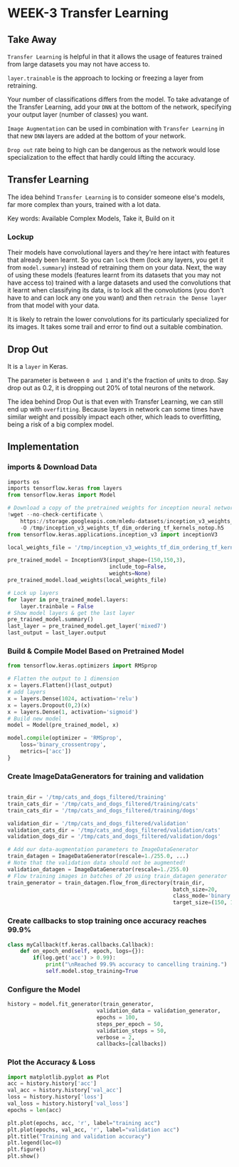 # WEEK-3 Transfer Learning 

## Take Away

`Transfer Learning` is helpful in that it allows the usage of features trained from large datasets you may not have access to.

`layer.trainable` is the approach to locking or freezing a layer from retraining.

Your number of classifications differs from the model. To take advatange of the Transfer Learning, add your `DNN` at the bottom of the network, specifying your output layer (number of classes) you want.

`Image Augmentation` can be used in combination with `Transfer Learning` in that new `DNN` layers are added at the bottom of your network.

`Drop out` rate being to high can be dangerous as the network would lose specialization to the effect that hardly could lifting the accuracy. 

## Transfer Learning 

The idea behind `Transfer Learning` is to consider someone else's models, far more complex than yours, trained with a lot data. 

Key words: Available Complex Models, Take it, Build on it

### Lockup 
Their models have convolutional layers and they're here intact with features that already been learnt. So you can `lock` them (lock any layers, you get it from `model.summary`) instead of retraining them on your data. Next, the way of using these models (features learnt from its datasets that you may not have access to) trained with a large datasets and used the convolutions that it learnt when classifying its data, is to lock all the convolutions (you don't have to and can lock any one you want) and then `retrain the Dense layer` from that model with your data.

It is likely to retrain the lower convolutions for its particularly specialized for its images. It takes some trail and error to find out a suitable combination.

## Drop Out

It is a `layer` in Keras.

The parameter is between `0 and 1` and it's the fraction of units to drop. Say drop out as 0.2, it is dropping out 20% of total neurons of the network. 

The idea behind Drop Out is that even with Transfer Learning, we can still end up with `overfitting`. Because layers in network can some times have similar weight and possibly impact each other, which leads to overfitting, being a risk of a big complex model. 

## Implementation

### imports & Download Data

```python
imports os
imports tensorflow.keras from layers
from tensorflow.keras import Model

# Download a copy of the pretrained weights for inception neural network 
!wget --no-check-certificate \
    https://storage.googleapis.com/mledu-datasets/inception_v3_weights_tf_dim_ordering_tf_kernels_notop.h5 \
    -O /tmp/inception_v3_weights_tf_dim_ordering_tf_kernels_notop.h5
from tensorflow.keras.applications.inception_v3 import inceptionV3

local_weights_file = '/tmp/inception_v3_weights_tf_dim_ordering_tf_kernels_notop.h5'

pre_trained_model = InceptionV3(input_shape=(150,150,3),
                                include_top=False,
                                weights=None)
pre_trained_model.load_weights(local_weights_file)

# Lock up layers
for layer in pre_trained_model.layers:
    layer.trainbale = False
# Show model layers & get the last layer
pre_trained_model.summary()
last_layer = pre_trained_model.get_layer('mixed7')
last_output = last_layer.output
```
### Build  & Compile Model Based on Pretrained Model

```python
from tensorflow.keras.optimizers import RMSprop

# Flatten the output to 1 dimension
x = layers.Flatten()(last_output)
# add layers
x = layers.Dense(1024, activation='relu')
x = layers.Dropout(0,2)(x)
x = layers.Dense(1, activation='sigmoid')
# Build new model
model = Model(pre_trained_model, x)

model.compile(optimizer = 'RMSprop',
    loss='binary_crossentropy',
    metrics=['acc'])    
}
```

### Create ImageDataGenerators for training and validation 
```python

train_dir = '/tmp/cats_and_dogs_filtered/training'
train_cats_dir = '/tmp/cats_and_dogs_filtered/training/cats'
train_cats_dir = '/tmp/cats_and_dogs_filtered/training/dogs'

validation_dir = '/tmp/cats_and_dogs_filtered/validation'
validation_cats_dir = '/tmp/cats_and_dogs_filtered/validation/cats'
validation_dogs_dir = '/tmp/cats_and_dogs_filtered/validation/dogs'

# Add our data-augmentation parameters to ImageDataGenerator
train_datagen = ImageDataGenerator(rescale=1./255.0, ...)
# Note that the validation data should not be augmented!
validation_datagen = ImageDataGenerator(rescale=1./255.0)
# Flow training images in batches of 20 using train_datagen generator
train_generator = train_datagen.flow_from_directory(train_dir, 
                                                    batch_size=20,
                                                    class_mode='binary',
                                                    target_size=(150, 150))
```

### Create callbacks to stop training once accuracy reaches 99.9%
```python
class myCallback(tf.keras.callbacks.Callback):
    def on_epoch_end(self, epoch, logs={}):
        if(log.get('acc') > 0.99):
            print("\nReached 99.9% accuracy to cancelling training.")
            self.model.stop_training=True
```
### Configure the Model

```python
history = model.fit_generator(train_generator, 
                            validation_data = validation_generator,
                            epochs = 100, 
                            steps_per_epoch = 50,
                            validation_steps = 50,
                            verbose = 2,
                            callbacks=[callbacks])
```

### Plot the Accuracy & Loss

```python
import matplotlib.pyplot as Plot
acc = history.history['acc']
val_acc = history.history['val_acc']
loss = history.history['loss']
val_loss = history.history['val_loss']
epochs = len(acc)

plt.plot(epochs, acc, 'r', label="training acc")
plt.plot(epochs, val_acc, 'r', label="validation acc")
plt.title("Training and validation accuracy")
plt.legend(loc=0)
plt.figure()
plt.show()
```

